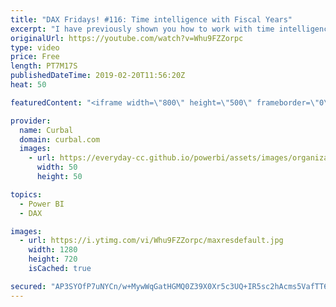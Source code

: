 ```yaml
---
title: "DAX Fridays! #116: Time intelligence with Fiscal Years"
excerpt: "I have previously shown you how to work with time intelligence functions using a standard calendar, but how do you do it with Fiscal Calendars? Let's take a look at that. #powerbi #DAX #daxfridays #curbal #timeintelligence  If you have missed the previous videos, here you have one of them: https://youtu.be/5WGOTsYngCI"
originalUrl: https://youtube.com/watch?v=Whu9FZZorpc
type: video
price: Free
length: PT7M17S
publishedDateTime: 2019-02-20T11:56:20Z
heat: 50

featuredContent: "<iframe width=\"800\" height=\"500\" frameborder=\"0\" src=\"https://www.youtube.com/embed/Whu9FZZorpc\" allow=\"accelerometer; autoplay; encrypted-media; gyroscope; picture-in-picture\" allowfullscreen></iframe>"

provider:
  name: Curbal
  domain: curbal.com
  images:
    - url: https://everyday-cc.github.io/powerbi/assets/images/organizations/curbal.com-50x50.jpg
      width: 50
      height: 50

topics:
  - Power BI
  - DAX

images:
  - url: https://i.ytimg.com/vi/Whu9FZZorpc/maxresdefault.jpg
    width: 1280
    height: 720
    isCached: true

secured: "AP3SYOfP7uNYCn/w+MywWqGatHGMQ0Z39X0Xr5c3UQ+IR5sc2hAcms5VafTT6b7qzMx8jEB/615i0GhEPp8fH8SQCJukoLkRVhaZMwh0AsHHDbyd9DaCRYEY+hCj+fbvy0yca0gu6xIIuzxBWhgRYnSgVxgIHe2w6B2wpq7GW7m4eq320FukoVBg/dTJF7i8IgOEUaN628rGC0blR0aut6I7Gl5YchGuir59GiptD9go+ddyGv7e2Dnvb0raZa2QfPhhjSneSOGb323ehZFSCOD/jmO+b4Cy9DFfuwVjFoqcyHAdll73cZLna5v0FPAIgnhUPnX8wOBpQhi4nX6WXyghLPMFTgFJ2GETfELkryAS9gTftBDVy2eiPr00xeBTRmIcN0eafBK3pV0ahs5GNycRfcs9i+ACeORcwuKtw2Y=;Ys2rtPWkgjvlxFKEUaGWbA=="
---
```


